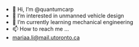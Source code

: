 - 👋 Hi, I’m @quantumcarp
- 👀 I’m interested in unmanned vehicle design
- 🌱 I’m currently learning mechanical engineering
- 📫 How to reach me ...
- mariaa.li@mail.utoronto.ca

<!---
quantumcarp/quantumcarp is a ✨ special ✨ repository because its `README.md` (this file) appears on your GitHub profile.
You can click the Preview link to take a look at your changes.
--->
